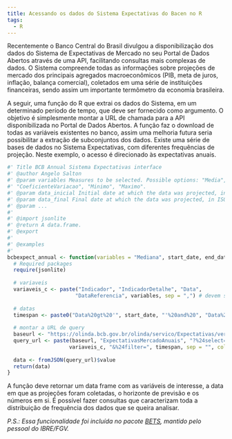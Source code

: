```yaml
---
title: Acessando os dados do Sistema Expectativas do Bacen no R
tags:
  - R
---
```


Recentemente o Banco Central do Brasil divulgou a disponibilização dos dados do Sistema de Expectativas de Mercado no seu Portal de Dados Abertos através de uma API, facilitando consultas mais complexas de dados. O Sistema compreende todas as informações sobre projeções de mercado dos principais agregados macroeconômicos (PIB, meta de juros, inflação, balança comercial), coletados em uma série de instituições financeiras, sendo assim um importante termômetro da economia brasileira.

A seguir, uma função do R que extrai os dados do Sistema, em um determinado período de tempo, que deve ser fornecido como argumento. O objetivo é simplesmente montar a URL de chamada para a API disponibilizada no Portal de Dados Abertos. A função faz o download de todas as variáveis existentes no banco, assim uma melhoria futura seria possibilitar a extração de subconjuntos dos dados. Existe uma série de bases de dados no Sistema Expectativas, com diferentes frequências de projeção. Neste exemplo, o acesso é direcionado às expectativas anuais.

```r
#' Title BCB Annual Sistema Expectativas interface
#' @author Angelo Salton
#' @param variables Measures to be selected. Possible options: "Media", "Mediana", "DesvioPadrao",
#' "CoeficienteVariacao", "Minimo", "Maximo".
#' @param data_inicial Initial date at which the data was projected, in ISO format.
#' @param data_final Final date at which the data was projected, in ISO format.
#' @param ...
#'
#' @import jsonlite
#' @return A data.frame.
#' @export
#'
#' @examples
#' 
bcbexpect_annual <- function(variables = "Mediana", start_date, end_date, ... ){
  # Required packages
  require(jsonlite)
  
  # variaveis
  variaveis_c <- paste("Indicador", "IndicadorDetalhe", "Data",
                      "DataReferencia", variables, sep = ",") # devem sempre estar presentes
  
  # datas
  timespan <- paste0("Data%20gt%20'", start_date, "'%20and%20", "Data%20lt%20'", end_date,"'")
  
  # montar a URL de query
  baseurl <- "https://olinda.bcb.gov.br/olinda/servico/Expectativas/versao/v1/odata/"
  query_url <- paste(baseurl, "ExpectativasMercadoAnuais", "?%24select=",
                    variaveis_c, "&%24filter=", timespan, sep = "", collapse = "")
  
  data <- fromJSON(query_url)$value
  return(data)
}

```
A função deve retornar um data frame com as variáveis de interesse, a data em que as projeções foram coletadas, o horizonte de previsão e os números em si. É possível fazer consultas que caracterizam toda a distribuição de frequência dos dados que se queira analisar.

_P.S.: Essa funcionalidade foi incluída no pacote [BETS](https://github.com/nmecsys/BETS), mantido pelo pessoal do IBRE/FGV._